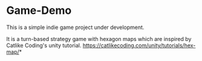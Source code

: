 # Game-Demo

This is a simple indie game project under development. 

It is a turn-based strategy game with hexagon maps which are inspired by Catlike Coding's unity tutorial. https://catlikecoding.com/unity/tutorials/hex-map/*
